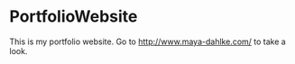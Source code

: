 # PortfolioWebsite
This is my portfolio website. Go to http://www.maya-dahlke.com/ to take a look. 
